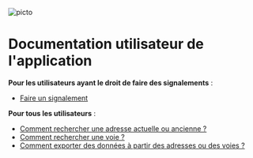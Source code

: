 ![picto](/doc/img/geocompiegnois20.png)

# Documentation utilisateur de l'application #

**Pour les utilisateurs ayant le droit de faire des signalements** :
- [Faire un signalement](http://geo.compiegnois.fr/documents/cms/fiche_aide/rva_guideutil1_saisiesignalement.pdf)

**Pour tous les utilisateurs** :
- [Comment rechercher une adresse actuelle ou ancienne ?](http://geo.compiegnois.fr/documents/cms/fiche_aide/rva_guideutil2_rechercheadresse.pdf)
- [Comment rechercher une voie ?](http://geo.compiegnois.fr/documents/cms/fiche_aide/rva_guideutil3_recherchevoie.pdf)
- [Comment exporter des données à partir des adresses ou des voies ?](http://geo.compiegnois.fr/documents/cms/fiche_aide/rva_guideutil4_exporter.pdf)
